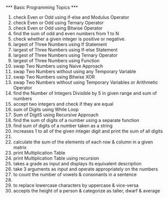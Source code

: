 *** Basic Programming Topics ***

1. check Even or Odd using if-else and Modulus Operator
2. check Even or Odd using Ternary Operator
3. check Even or Odd using Bitwise Operator
4. find the sum of odd and even numbers from 1 to N
5. check whether a given integer is positive or negative.
6. largest of Three Numbers using If Statement
7. largest of Three Numbers using If-else Statement
8. largest of Three Numbers using Ternary Operator
9. largest of Three Numbers using Function
10. swap Two Numbers using Naive Approach 
11. swap Two Numbers without using any Temporary Variable
12. swap Two Numbers using Bitwise XOR
13. swap Two Numbers without using Temporary Variables or Arithmetic Operator
14. find the Number of Integers Divisible by 5 in given range and sum of numbers
15. accept two integers and check if they are equal
16. sum of Digits using While Loop
17. Sum of DigitS using Recursive Approach
18. find the sum of digits of a number using a separate function
19. find sum of digits of a number taken as a string
20. increases 1 to all of the given integer digit and print the sum of all digits
21.
22. calculate the sum of the elements of each row & column in a given matrix
23. print Multiplication Table
24. print Multiplication Table using recursion
25. takes a grade as input and displays its equivalent description
26. take 3 arguments as input and operate appropriately on the numbers
27. to count the number of vowels & consonants in a sentence
28. 
29. to replace lowercase characters by uppercase & vice-versa
39. accepts the height of a person & categorize as taller, dwarf & average